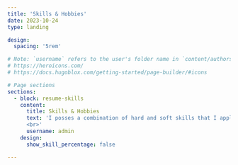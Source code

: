 ```yaml
---
title: 'Skills & Hobbies'
date: 2023-10-24
type: landing

design:
  spacing: '5rem'

# Note: `username` refers to the user's folder name in `content/authors/`
# https://heroicons.com/
# https://docs.hugoblox.com/getting-started/page-builder/#icons

# Page sections
sections:
  - block: resume-skills
    content:
      title: Skills & Hobbies
      text: 'I posses a combination of hard and soft skills that I apply to every project I undertake. Additionally, my hobbies reflect my commitment to personal growth and my proactive approach to continuous and dynamic learning.
      <br>'
      username: admin
    design:
      show_skill_percentage: false

---
```


